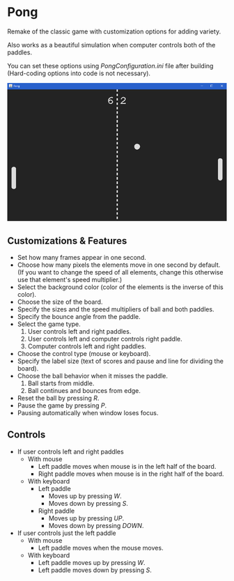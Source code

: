 # Pong

Remake of the classic game with customization options for adding variety.

Also works as a beautiful simulation when computer controls both of the paddles.

You can set these options using _PongConfiguration.ini_ file after building
(Hard-coding options into code is not necessary).

![ss](screenshots/ss.gif)

## Customizations & Features

* Set how many frames appear in one second.
* Choose how many pixels the elements move in one second by default.
(If you want to change the speed of all elements,
change this otherwise use that element's speed multiplier.)
* Select the background color (color of the elements is the inverse of this color).
* Choose the size of the board.
* Specify the sizes and the speed multipliers of ball and both paddles.
* Specify the bounce angle from the paddle.
* Select the game type.
  1. User controls left and right paddles.
  2. User controls left and computer controls right paddle.
  3. Computer controls left and right paddles.
* Choose the control type (mouse or keyboard).
* Specify the label size (text of scores and pause and line for dividing the board).
* Choose the ball behavior when it misses the paddle.
  1. Ball starts from middle.
  2. Ball continues and bounces from edge.
* Reset the ball by pressing _R_.
* Pause the game by pressing _P_.
* Pausing automatically when window loses focus.

## Controls

* If user controls left and right paddles
  * With mouse
    * Left paddle moves when mouse is in the left half of the board.
    * Right paddle moves when mouse is in the right half of the board.
  * With keyboard
    * Left paddle
      * Moves up by pressing _W_.
      * Moves down by pressing _S_.
    * Right paddle
      * Moves up by pressing _UP_.
      * Moves down by pressing _DOWN_.
* If user controls just the left paddle
  * With mouse
    * Left paddle moves when the mouse moves.
  * With keyboard
    * Left paddle moves up by pressing _W_.
    * Left paddle moves down by pressing _S_.
